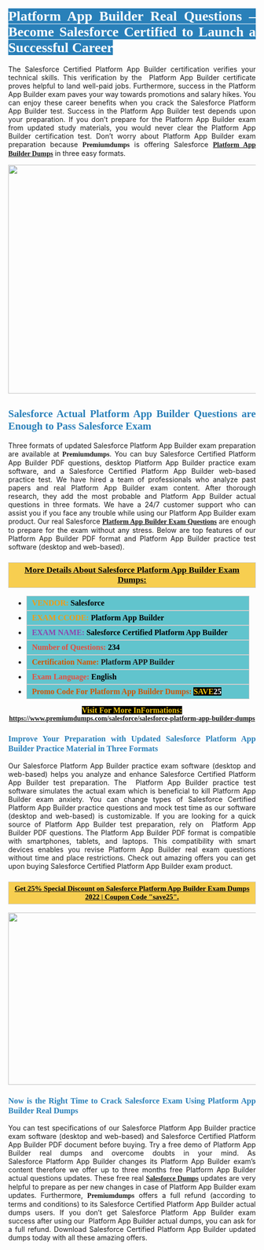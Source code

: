 <h1 style="text-align: justify;"><span style="color:#ffffff;"><span style="font-family:Georgia,serif;"><strong><span style="background-color:#2980b9;">Platform App Builder Real Questions &ndash; Become Salesforce Certified to Launch a Successful Career</span></strong></span></span></h1>

<p style="text-align: justify;">The Salesforce Certified Platform App Builder certification verifies your technical skills. This verification by the &nbsp;Platform App Builder&nbsp;certificate proves helpful to land well-paid jobs. Furthermore, success in the Platform App Builder exam paves your way towards promotions and salary hikes. You can enjoy these career benefits when you crack the Salesforce Platform App Builder test. Success in the Platform App Builder test depends upon your preparation. If you don&rsquo;t prepare for the Platform App Builder exam from updated study materials, you would never clear the Platform App Builder certification test. Don&rsquo;t worry about Platform App Builder exam preparation because <span style="font-size:14px;"><strong><span style="font-family:Georgia,serif;">Premiumdumps</span></strong></span> is offering Salesforce <span style="font-family:Georgia,serif;"><strong><a href="https://www.premiumdumps.com/salesforce/salesforce-platform-app-builder-dumps">Platform App Builder Dumps</a></strong></span> in three easy formats.</p>

<p style="text-align: center;"><a href="https://www.premiumdumps.com/salesforce/salesforce-platform-app-builder-dumps"><img alt="" src="https://i.imgur.com/P39uA2n.jpg" style="width: 700px; height: 465px;" /></a></p>

<h2 style="text-align: justify;"><span style="color:#2980b9;"><span style="font-family:Georgia,serif;"><strong>Salesforce Actual Platform App Builder Questions are Enough to Pass Salesforce Exam</strong></span></span></h2>

<p style="text-align: justify;">Three formats of updated Salesforce Platform App Builder exam preparation are available at <span style="font-size:14px;"><strong><span style="font-family:Georgia,serif;">Premiumdumps</span></strong></span>. You can buy&nbsp;Salesforce Certified Platform App Builder PDF questions, desktop Platform App Builder practice exam software, and a Salesforce Certified Platform App Builder web-based practice test. We have hired a team of professionals who analyze past papers and real Platform App Builder exam content. After thorough research, they add the most probable and Platform App Builder actual questions in three formats. We have a 24/7 customer support who can assist you if you face any trouble while using our Platform App Builder exam product. Our real Salesforce <span style="font-family:Georgia,serif;"><strong><a href="https://www.premiumdumps.com/salesforce/salesforce-platform-app-builder-dumps">Platform App Builder Exam Questions</a></strong></span> are enough to prepare for the exam without any stress. Below are top features of our Platform App Builder PDF format and Platform App Builder practice test software (desktop and web-based).</p>

<h3 style="background: #f7ce50; border: 1px solid rgb(204, 204, 204); padding: 5px 10px; text-align: center;"><span style="font-family:Georgia,serif;"><u><u><span style="color:#000000;"><span style="font-size:11pt"><span style="line-height:normal"><b><span style="font-size:13.0pt"><span cambria="">More Details About Salesforce Platform App Builder Exam Dumps:</span></span></b></span></span></span></u></u></span></h3>

<ul>
	<li style="margin:0cm 10pt">
	<div style="background:#61c4cd; border: 1px solid rgb(204, 204, 204); padding: 5px 10px; text-align: justify;"><span style="font-family:Georgia,serif;"><span style="font-size:11pt"><span style="line-height:normal"><b><span style="font-size:12.0pt"><span new="" roman="" times=""><span style="color:#f39c12;">VENDOR:</span> <span style="color:#000000;">Salesforce</span></span></span></b></span></span></span></div>
	</li>
	<li style="margin:0cm 10pt">
	<div style="background: #61c4cd; border: 1px solid rgb(204, 204, 204); padding: 5px 10px; text-align: justify;"><span style="font-family:Georgia,serif;"><span style="font-size:11pt"><span style="line-height:normal"><b><span style="font-size:12.0pt"><span new="" roman="" times=""><span style="color:#f39c12;">EXAM CCODE:</span> <span style="color:#000000;">Platform App Builder</span></span></span></b></span></span></span></div>
	</li>
	<li style="margin:0cm 10pt">
	<div style="background: #61c4cd; border: 1px solid rgb(204, 204, 204); padding: 5px 10px; text-align: justify;"><span style="font-family:Georgia,serif;"><span style="font-size:11pt"><span style="line-height:normal"><b><span style="font-size:12.0pt"><span new="" roman="" times=""><span style="color:#8e44ad;">EXAM NAME:</span> <span style="color:#000000;">Salesforce Certified Platform App Builder</span></span></span></b></span></span></span></div>
	</li>
	<li style="margin:0cm 10pt">
	<div style="background: #61c4cd; border: 1px solid rgb(204, 204, 204); padding: 5px 10px;"><span style="font-family:Georgia,serif;"><span style="font-size:11pt"><span style="line-height:normal"><b><span style="font-size:12.0pt"><span new="" roman="" times=""><span style="color:#e74c3c;">Number of Questions:</span><span style="color:#000000;"><span style="color:#f1c40f;"> </span>234</span></span></span></b></span></span></span></div>
	</li>
	<li style="margin:0cm 10pt">
	<div style="background: #61c4cd; border: 1px solid rgb(204, 204, 204); padding: 5px 10px; text-align: justify;"><span style="font-family:Georgia,serif;"><span style="font-size:11pt"><span style="line-height:normal"><b><span style="font-size:12.0pt"><span new="" roman="" times=""><span style="color:#d35400;">Certification Name:</span> Platform APP Builder</span></span></b></span></span></span></div>
	</li>
	<li style="margin:0cm 10pt">
	<div style="background: #61c4cd; border: 1px solid rgb(204, 204, 204); padding: 5px 10px; text-align: justify;"><span style="font-family:Georgia,serif;"><span style="font-size:11pt"><span style="line-height:normal"><b><span style="font-size:12.0pt"><span new="" roman="" times=""><span style="color:#e74c3c;">Exam Language:</span> <span style="color:#000000;">English</span></span></span></b></span></span></span></div>
	</li>
	<li style="margin:0cm 10pt">
	<div style="background: #61c4cd; border: 1px solid rgb(204, 204, 204); padding: 5px 10px;"><span style="font-family:Georgia,serif;"><span style="font-size:11pt"><span style="line-height:normal"><b><span style="font-size:12.0pt"><span new="" roman="" times=""><span style="color:#d35400;">Promo Code For Platform App Builder Dumps:</span><span style="color:#f1c40f;"> <span style="background-color:#000000;">SAVE</span></span><span style="color:#ffffff;"><span style="background-color:#000000;">25</span></span></span></span></b></span></span></span></div>
	</li>
</ul>

<p style="text-align: center;"><span style="font-family:Georgia,serif;"><strong><span style="font-size:16px;"><span style="color:#f1c40f;"><span style="background-color:#000000;">Visit For More InFormations:</span></span></span> <a href="https://www.premiumdumps.com/salesforce/salesforce-platform-app-builder-dumps">https://www.premiumdumps.com/salesforce/salesforce-platform-app-builder-dumps</a></strong></span></p>

<h3 style="text-align: justify;"><span style="color:#2980b9;"><span style="font-family:Georgia,serif;"><strong><strong><strong>Improve Your Preparation with Updated Salesforce Platform App Builder Practice Material in Three Formats</strong></strong></strong></span></span></h3>

<p style="text-align: justify;">Our Salesforce Platform App Builder practice exam software (desktop and web-based) helps you analyze and enhance Salesforce Certified Platform App Builder test preparation. The &nbsp;Platform App Builder practice test software simulates the actual exam which is beneficial to kill Platform App Builder exam anxiety. You can change types of Salesforce Certified Platform App Builder practice questions and mock test time as our software (desktop and web-based) is customizable. If you are looking for a quick source of Platform App Builder test preparation, rely on &nbsp;Platform App Builder PDF questions. The Platform App Builder PDF format is compatible with smartphones, tablets, and laptops. This compatibility with smart devices enables you revise Platform App Builder real exam questions without time and place restrictions. Check out amazing offers you can get upon buying Salesforce Certified Platform App Builder exam product.</p>

<h3 style="background: rgb(247, 206, 80); border: 1px solid rgb(204, 204, 204); padding: 5px 10px; text-align: center;"><span style="font-family:Georgia,serif;"><u><span style="color:#000000;"><span style="font-size:11pt;"><span style="line-height:normal;"><b><span cambria="">Get 25% Special Discount on Salesforce Platform App Builder Exam Dumps 2022 | Coupon Code &quot;save25&quot;.</span></b></span></span></span></u></span></h3>

<p style="text-align: center;"><strong><a href="https://www.premiumdumps.com/salesforce/salesforce-platform-app-builder-dumps"><img alt="" src="https://i.imgur.com/2KPb8yb.jpeg" style="width: 700px; height: 350px;" /></a></strong></p>

<h3 style="text-align: justify;"><span style="color:#2980b9;"><span style="font-family:Georgia,serif;"><strong><strong><strong>Now is the Right Time to Crack Salesforce Exam Using Platform App Builder Real Dumps</strong></strong></strong></span></span></h3>

<p style="text-align: justify;">You can test specifications of our Salesforce Platform App Builder practice exam software (desktop and web-based) and Salesforce Certified Platform App Builder PDF document before buying. Try a free demo of Platform App Builder real dumps and overcome doubts in your mind. As Salesforce&nbsp;Platform App Builder changes its Platform App Builder exam&rsquo;s content therefore we offer up to three months free Platform App Builder actual questions updates. These free real <span style="font-family:Georgia,serif;"><strong><a href="https://www.premiumdumps.com/salesforce-exam-dumps">Salesforce Dumps</a></strong></span>&nbsp;updates are very helpful to prepare as per new changes in case of Platform App Builder exam updates. Furthermore,&nbsp;<span style="font-size:14px;"><strong><span style="font-family:Georgia,serif;">Premiumdumps</span></strong></span> offers a full refund (according to terms and conditions) to its Salesforce Certified Platform App Builder actual dumps users. If you don&rsquo;t get Salesforce Platform App Builder exam success after using our &nbsp;Platform App Builder actual dumps, you can ask for a full refund. Download&nbsp;Salesforce Certified Platform App Builder&nbsp;updated dumps today with all these amazing offers.</p>
